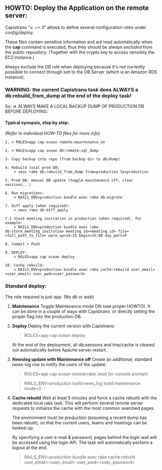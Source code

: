 ## HOWTO: Deploy the Application on the remote server:

Capistrano "v. ~> 3" allows to define several configuration roles under _config/deploy_.

These files contain sensitive information and are read automatically when the **cap**
command is executed, thus they should be always _excluded_ from the public repository.
(Together with the crypto key to access remotely the EC2 instance.)

Always exclude the DB role when deploying because it's not currently possibile to
connect through _ssh_ to the DB Server (which is an Amazon RDS instance).


### WARNING: the current Capistrano task does ALWAYS a db:rebuild_from_dump at the end of the deploy task!

So:
    => ALWAYS MAKE A LOCAL BACKUP DUMP OF PRODUCTION DB BEFORE DEPLOYING:


#### Typical synopsis, step by step:

*(Refer to individual HOW-TO files for more info)*

    1. > ROLES=app cap ocean remote:maintenance_on

    2. > ROLES=app cap ocean db:remote:sql_dump

    3. Copy backup into repo (from backup dir to db/dump)

    4. Rebuild local prod DB:
        > zeus rake db:rebuild_from_dump from=production to=production

    5. Prod DB: manual DB update (toggle maintenance off, clear sessions...)

    6. Run migrations:
        > RAILS_ENV=production bundle exec rake db:migrate

    7. Diff apply (when required):
        > zeus rake db:diff_apply

    7.1 Store meeting invitation in production (when required). For example:
        > RAILS_ENV=production bundle exec rake db:store_meeting_invitation meeting_id=<meeting_id> file=<full_path_to_file> warm_up=14:15 begin=15:00 day_part=P

    8. Commit + Push

    9. DEPLOY:
        > ROLES=app cap ocean deploy

    10. Cache rebuild:
        > RAILS_ENV=production bundle exec rake cache:rebuild user_email=<user_email> user_pwd=<user_password>


### Standard deploy:

The role required is just _app_. (No _db_ or _web_)

1) **Maintenance**
   Toggle Maintenance mode ON (see proper HOWTO).
   It can be done in a couple of ways with Capistrano, or directly setting the
   proper flag into the production DB.

2) **Deploy**
   Deploy the current version with Capistrano:
    > ROLES=app cap ocean deploy

   At the end of the deployment, all db:sessions and tmp/cache is cleared out
   automatically before Apache server restart.

3) **Newslog update with Maintenance off**
    Create an additional, standard news-log row to notify the users of the update:
    > ROLES=app cap ocean remote:rake
    _(wait for console prompt)_

    > RAILS_ENV=production build:news_log build:maintenance mode=0

4) **Cache rebuild**
   Wait at least 5 minutes and force a cache rebuild with the dedicated local rake
   task. This will perform several remote server requests to initialize the cache
   with the most common searched pages.

   The environment must be production (assuming a recent dump has been rebuilt),
   so that the current users, teams and meetings can be looked-up.

   By specifying a user e-mail & password, pages behind the login wall will be
   accessed using the login API. The task will automatically perform a logout at
   the end.

   > RAILS_ENV=production bundle exec rake cache:rebuild user_email=<user_email> user_pwd=<user_password>

